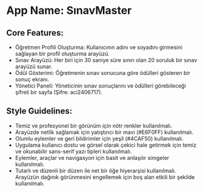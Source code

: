# **App Name**: SınavMaster

## Core Features:

- Öğretmen Profili Oluşturma: Kullanıcının adını ve soyadını girmesini sağlayan bir profil oluşturma arayüzü.
- Sınav Arayüzü: Her biri için 30 saniye süre sınırı olan 20 soruluk bir sınav arayüzü sunar.
- Ödül Gösterimi: Öğretmenin sınav sonucuna göre ödülleri gösteren bir sonuç ekranı.
- Yönetici Paneli: Yöneticinin sınav sonuçlarını ve ödülleri görebileceği şifreli bir sayfa (Şifre: aci2406717).

## Style Guidelines:

- Temiz ve profesyonel bir görünüm için nötr renkler kullanılmalı.
- Arayüzde netlik sağlamak için yatıştırıcı bir mavi (#E6F0FF) kullanılmalı.
- Olumlu eylemler ve geri bildirimler için yeşil (#4CAF50) kullanılmalı.
- Uygulama kullanıcı dostu ve görsel olarak çekici hale getirmek için temiz ve okunabilir sans-serif yazı tipleri kullanılmalı.
- Eylemler, araçlar ve navigasyon için basit ve anlaşılır simgeler kullanılmalı.
- Tutarlı ve düzenli bir düzen ile net bir öğe hiyerarşisi kullanılmalı. Arayüzün dağınık görünmesini engellemek için boş alan etkili bir şekilde kullanılmalı.